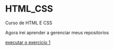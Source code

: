 # HTML_CSS

Curso de HTML E CSS

Agora irei aprender a gerenciar meus repositorios
 

<a href=" https://danieldonizeti.github.io/HTML_CSS/Exercicios/ex001/index.html"> executar o exercicio 1</a>
